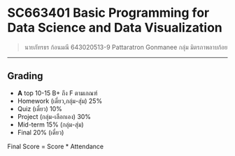 # SC663401 Basic Programming for Data Science and Data Visualization
> นายภัทรธร ก้อนมณี 643020513-9 Pattaratron Gonmanee กลุ่ม มิตรภาพลาบก้อย
---------------------------------
## Grading
- **A** top 10-15 B+ ถึง F ตามเกณฑ์
-  Homework (เดี่ยว,กลุ่ม-สุ่ม)  25%
-  Quiz (เดี่ยว)  10%
-  Project (กลุ่ม-เลือกเอง)  30%
-  Mid-term  15% (กลุ่ม-สุ่ม)
-  Final  20% (เดี่ยว)

  Final Score = Score * Attendance
